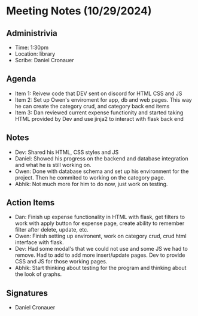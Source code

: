 # Meeting Notes (10/29/2024)

## Administrivia
* Time: 1:30pm
* Location: library
* Scribe: Daniel Cronauer

## Agenda

- Item 1: Reivew code that DEV sent on discord for HTML CSS and JS
- Item 2: Set up Owen's enviroment for app, db and web pages. This way he can create the category crud, and category back end items
- Item 3: Dan reviewed current expense functionity and started taking HTML provided by Dev and use jinja2 to interact with flask back end

## Notes
- Dev: Shared his HTML, CSS styles and JS
- Daniel: Showed his progress on the backend and database integration and what he is still working on.
- Owen: Done with database schema and set up his environment for the project. Then he commited to working on the category page.
- Abhik: Not much more for him to do now, just work on testing.


## Action Items
- Dan: Finish up expense functionality in HTML with flask, get filters to work with apply button for expense page, create ability to remember filter after delete, update, etc.
- Owen: Finish setting up environent, work on category crud, crud html interface with flask.
- Dev: Had some modal's that we could not use and some JS we had to remove. Had to add to add more insert/update pages. Dev to provide CSS and JS for those working pages.
- Abhik: Start thinking about testing for the program and thinking about the look of graphs. 


## Signatures
- Daniel Cronauer

